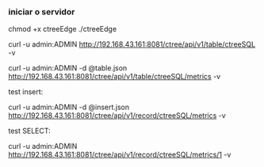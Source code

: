### iniciar o servidor
chmod +x ctreeEdge
./ctreeEdge


curl -u admin:ADMIN http://192.168.43.161:8081/ctree/api/v1/table/ctreeSQL -v

curl -u admin:ADMIN -d @table.json http://192.168.43.161:8081/ctree/api/v1/table/ctreeSQL/metrics -v

test insert:

curl -u admin:ADMIN -d @insert.json http://192.168.43.161:8081/ctree/api/v1/record/ctreeSQL/metrics -v


test SELECT:

curl -u admin:ADMIN http://192.168.43.161:8081/ctree/api/v1/record/ctreeSQL/metrics/1 -v
